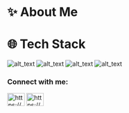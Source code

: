 # ✨ About Me

# 🌐 Tech Stack
![alt_text](https://img.shields.io/badge/Bootstrap-violet)
![alt_text](https://img.shields.io/badge/Javascript-#F7DF1E)
![alt_text](https://img.shields.io/badge/CSS3-#1572B6)
![alt_text](https://img.shields.io/badge/HTML5-#E34F26)

<h3 align="left">Connect with me:</h3>
<p align="left">
<a href="https://dev.to/https://dev.to/" target="blank"><img align="center" src="https://raw.githubusercontent.com/rahuldkjain/github-profile-readme-generator/master/src/images/icons/Social/devto.svg" alt="https://dev.to/" height="30" width="40" /></a>
<a href="https://instagram.com/https://www.instagram.com/brayone_xv/?__pwa=1" target="blank"><img align="center" src="https://raw.githubusercontent.com/rahuldkjain/github-profile-readme-generator/master/src/images/icons/Social/instagram.svg" alt="https://www.instagram.com/brayone_xv/?__pwa=1" height="30" width="40" /></a>
</p>
